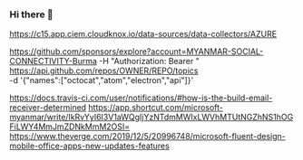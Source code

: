 ### Hi there 👋

<!--
**htetnaingsoe25/htetnaingsoe25** is a ✨ _special_ ✨ repository because its `README.md` (this file) appears on your GitHub profile.

Here are some ideas to get you started:

- 🔭 I’m currently working on ...
- 🌱 I’m currently learning ...
- 👯 I’m looking to collaborate on ...
- 🤔 I’m looking for help with ...
- 💬 Ask me about ...
- 📫 How to reach me: ...
- 😄 Pronouns: ...
- ⚡ Fun fact: ...
-->
https://c15.app.ciem.cloudknox.io/data-sources/data-collectors/AZURE

https://github.com/sponsors/explore?account=MYANMAR-SOCIAL-CONNECTIVITY-Burma
  -H "Authorization: Bearer <YOUR-TOKEN>" \
  https://api.github.com/repos/OWNER/REPO/topics \
  -d '{"names":["octocat","atom","electron","api"]}'

https://docs.travis-ci.com/user/notifications/#how-is-the-build-email-receiver-determined
https://app.shortcut.com/microsoft-myanmar/write/IkRvYyI6I3V1aWQgIjYzNTdmMWIxLWVhMTUtNGZhNS1hOGFiLWY4MmJmZDNkMmM2OSI=
https://www.theverge.com/2019/12/5/20996748/microsoft-fluent-design-mobile-office-apps-new-updates-features

